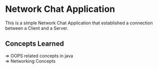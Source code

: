 # Network Chat Application

This is a simple Network Chat Application that established a connection between a Client and a Server.

## Concepts Learned

=> OOPS related concepts in java <br>
=> Networking Concepts